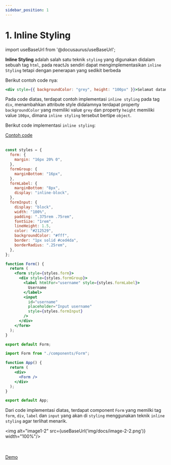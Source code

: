```yaml
---
sidebar_position: 1
---
```


# 1. Inline Styling

import useBaseUrl from '@docusaurus/useBaseUrl';

**Inline Styling** adalah salah satu teknik `styling` yang digunakan didalam sebuah tag `html`, pada reactJs sendiri dapat mengimplementasikan `inline Styling` tetapi dengan penerapan yang sedikit berbeda

Berikut contoh code nya:

```jsx {1}
<div style={{ backgroundColor: "grey", height: "100px" }}>Selamat datang</div>
```

Pada code diatas, terdapat contoh implementasi `inline styling` pada tag `div`, menambahkan attribute style didalamnya terdapat property `backgroundColor` yang memiliki value `grey` dan property `height` memiliki value `100px`, dimana `inline styling` tersebut bertipe `object`.

Berikut code implementasi `inline styling`:

<a class="btn-example-code" href="https://github.com/demo-dumbways/ebook-code-results-stage-2/tree/1-frontend-react-js-advance/src">
Contoh code
</a>

<br />
<br />

```jsx title=components/Form.js {1-23,27-29,35}
const styles = {
  form: {
    margin: "16px 20% 0",
  },
  formGroup: {
    marginBottom: "16px",
  },
  formLabel: {
    marginBottom: "8px",
    display: "inline-block",
  },
  formInput: {
    display: "block",
    width: "100%",
    padding: ".375rem .75rem",
    fontSize: "1rem",
    lineHeight: 1.5,
    color: "#212529",
    backgroundColor: "#fff",
    border: "1px solid #ced4da",
    borderRadius: ".25rem",
  },
};

function Form() {
  return (
    <form style={styles.form}>
      <div style={styles.formGroup}>
        <label htmlFor="username" style={styles.formLabel}>
          Username
        </label>
        <input
          id="username"
          placeholder="Input username"
          style={styles.formInput}
        />
      </div>
    </form>
  );
}

export default Form;
```

```jsx title=App.js
import Form from "./components/Form";

function App() {
  return (
    <div>
      <Form />
    </div>
  );
}

export default App;
```

Dari code implementasi diatas, terdapat component `Form` yang memilki tag `form`, `div`, `label` dan `input` yang akan di `styling` menggunakan teknik `inline styling` agar terlihat menarik.

<img alt="image1-2" src={useBaseUrl('img/docs/image-2-2.png')} width="100%"/>

<br />
<br />

<div>
<a class="btn-demo" href="https://ebook-code-results-stage-2-git-1-frontend-05a450-demo-dumbways.vercel.app/">
Demo
</a>
</div>
